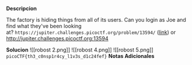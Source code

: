 **Descripcion**

The factory is hiding things from all of its users. Can you login as Joe and find what they've been looking at? `https://jupiter.challenges.picoctf.org/problem/13594/` ([link](https://jupiter.challenges.picoctf.org/problem/13594/)) or http://jupiter.challenges.picoctf.org:13594

**Solucion**
![[robost 2.png]]
![[robost 4.png]]
![[robost 5.png]]
`picoCTF{th3_c0nsp1r4cy_l1v3s_d1c24fef}`
**Notas Adicionales**